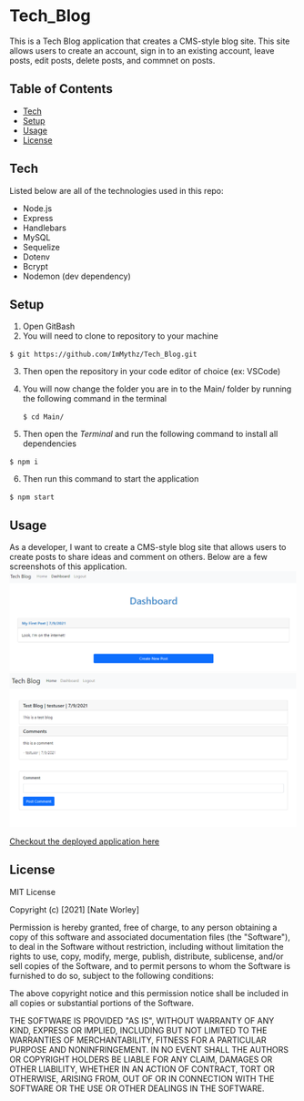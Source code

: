 # Tech_Blog
This is a Tech Blog application that creates a CMS-style blog site. This site allows users to create an account, sign in to an existing account, leave posts, edit posts, delete posts, and commnet on posts. 

## Table of Contents
* [Tech](#tech)
* [Setup](#setup)
* [Usage](#usage)
* [License](#license)

## Tech

Listed below are all of the technologies used in this repo:

- Node.js
- Express
- Handlebars
- MySQL
- Sequelize
- Dotenv
- Bcrypt
- Nodemon (dev dependency)

## Setup
1. Open GitBash
2. You will need to clone to repository to your machine

  `$ git https://github.com/ImMythz/Tech_Blog.git`
  
3. Then open the repository in your code editor of choice (ex: VSCode)
4. You will now change the folder you are in to the Main/ folder by running the following command in the terminal

    `$ cd Main/`

5. Then open the <i>Terminal</i> and run the following command to install all dependencies

  `$ npm i`
  
6. Then run this command to start the application

  `$ npm start`

## Usage
As a developer, I want to create a CMS-style blog site that allows users to create posts to share ideas and comment on others. Below are a few screenshots of this application.
<img src='assets\images\TB-screenshot-1.png' alt='Tech Blog Sceenhot One'>
<img src='assets\images\TB-screenshot-2.png' alt='Tech Blog Tracker Sceenhot Two'>

<a href="https://young-woodland-81817.herokuapp.com/">Checkout the deployed application here</a>

## License
MIT License

Copyright (c) [2021] [Nate Worley]

Permission is hereby granted, free of charge, to any person obtaining a copy
of this software and associated documentation files (the "Software"), to deal
in the Software without restriction, including without limitation the rights
to use, copy, modify, merge, publish, distribute, sublicense, and/or sell
copies of the Software, and to permit persons to whom the Software is
furnished to do so, subject to the following conditions:

The above copyright notice and this permission notice shall be included in all
copies or substantial portions of the Software.

THE SOFTWARE IS PROVIDED "AS IS", WITHOUT WARRANTY OF ANY KIND, EXPRESS OR
IMPLIED, INCLUDING BUT NOT LIMITED TO THE WARRANTIES OF MERCHANTABILITY,
FITNESS FOR A PARTICULAR PURPOSE AND NONINFRINGEMENT. IN NO EVENT SHALL THE
AUTHORS OR COPYRIGHT HOLDERS BE LIABLE FOR ANY CLAIM, DAMAGES OR OTHER
LIABILITY, WHETHER IN AN ACTION OF CONTRACT, TORT OR OTHERWISE, ARISING FROM,
OUT OF OR IN CONNECTION WITH THE SOFTWARE OR THE USE OR OTHER DEALINGS IN THE
SOFTWARE.
